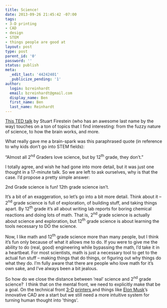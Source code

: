 ```yaml
---
title: Science!
date: 2013-09-26 21:45:42 -07:00
tags:
- 3-D printing
- CAD
- design
- STEM
- things people are good at
layout: post
type: post
parent_id: '0'
password: ''
status: publish
meta:
  _edit_last: '44242401'
  _publicize_pending: '1'
author:
  login: bzreinhardt
  email: bzreinhardt@gmail.com
  display_name: Ben
  first_name: Ben
  last_name: Reinhardt
---
```


<p><a href="http://www.ted.com/talks/stuart_firestein_the_pursuit_of_ignorance.html" target="_blank">This TED talk</a> by Stuart Firestein (who has an awesome last name by the way) touches on a ton of topics that I find interesting: from the fuzzy nature of science, to how the brain works, and more.</p>
<p>What really gave me a brain-spark was this paraphrased quote (in reference to why kids don’t go into STEM fields):</p>
<p>“Almost all 2<sup>nd</sup> Graders love science, but by 12<sup>th</sup> grade, they don’t.”</p>
<p>I totally agree, and wish he had gone into more detail, but it was just one thought in a 17-minute talk. So we are left to ask ourselves, why is that the case. I’d propose a pretty simple answer:</p>
<p>2nd Grade science is fun! 12th grade science isn’t.</p>
<p>It’s a bit of an exaggeration, so let’s go into a bit more detail. Think about it – 2<sup>nd</sup> grade science is full of exploration, of building stuff, and taking things apart. By 12<sup>th</sup> grade it’s all about writing lab reports for boring chemical reactions and doing lots of math. That is, 2<sup>nd</sup> grade science is actually about science and exploration, but 12<sup>th</sup> grade science is about learning the tools necessary to DO the science.</p>
<p>Now, I like math and 12<sup>th</sup> grade science more than many people, but I think it’s fun only because of what it allows me to do. If you were to give me the ability to do (real, good) engineering while bypassing the math, I’d take it in a heartbeat. For most scientists, math is just a necessary tool to get to the actual fun stuff – making things that do things, or figuring out why things do what they do. I’m fully aware that there are people who love math for it’s own sake, and I’ve always been a bit jealous.</p>
<p>So how do we close the distance between ‘real’ science and 2<sup>nd</sup> grade science?  I think that on the mental front, we need to explicitly make that be a goal. On the technical front <a href="https://www.youtube.com/watch?v=xYLNUNNEkSw&amp;feature=youtu.be" target="_blank">3-D</a> <a href="http://www.nytimes.com/2013/09/22/opinion/sunday/dinner-is-printed.html?pagewanted=3&amp;_r=0&amp;nl=todaysheadlines&amp;emc=edit_th_20130922" target="_blank">printers </a>and things like <a title="Links of the Week 9-7" href="http://benjaminreinhardt.wordpress.com/2013/09/07/links-of-the-week-9-7/" target="_blank">Elon Musk</a>’s innovative CAD are a start but we still need a more intuitive system for turning human thought into 'things'.</p>
<p>&nbsp;</p>
